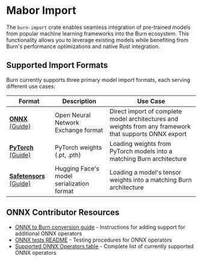 # Mabor Import

The `burn-import` crate enables seamless integration of pre-trained models from popular machine
learning frameworks into the Burn ecosystem. This functionality allows you to leverage existing
models while benefiting from Burn's performance optimizations and native Rust integration.

## Supported Import Formats

Burn currently supports three primary model import formats, each serving different use cases:

| Format                                                                              | Description                               | Use Case                                                                                               |
| ----------------------------------------------------------------------------------- | ----------------------------------------- | ------------------------------------------------------------------------------------------------------ |
| [**ONNX** (Guide)](https://burn.dev/books/burn/import/onnx-model.html)               | Open Neural Network Exchange format       | Direct import of complete model architectures and weights from any framework that supports ONNX export |
| [**PyTorch** (Guide)](https://burn.dev/books/burn/import/pytorch-model.html)         | PyTorch weights (.pt, .pth)               | Loading weights from PyTorch models into a matching Burn architecture                                  |
| [**Safetensors** (Guide)](https://burn.dev/books/burn/import/safetensors-model.html) | Hugging Face's model serialization format | Loading a model's tensor weights into a matching Burn architecture                                     |

## ONNX Contributor Resources

- [ONNX to Burn conversion guide](https://burn.dev/books/contributor/guides/onnx-to-burn-conversion-tool.html) -
  Instructions for adding support for additional ONNX operators
- [ONNX tests README](https://github.com/tracel-ai/burn/blob/main/crates/burn-import/onnx-tests/README.md) -
  Testing procedures for ONNX operators
- [Supported ONNX Operators table](https://github.com/tracel-ai/burn/blob/main/crates/burn-import/SUPPORTED-ONNX-OPS.md) -
  Complete list of currently supported ONNX operators
